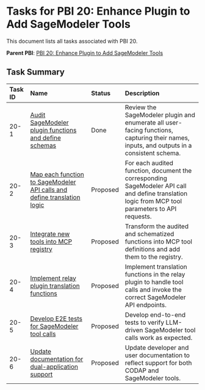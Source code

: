 # Tasks for PBI 20: Enhance Plugin to Add SageModeler Tools

This document lists all tasks associated with PBI 20.

**Parent PBI**: [PBI 20: Enhance Plugin to Add SageModeler Tools](./prd.md)

## Task Summary

| Task ID | Name | Status | Description |
| :------ | :--- | :----- | :---------- |
| 20-1 | [Audit SageModeler plugin functions and define schemas](./20-1.md) | Done | Review the SageModeler plugin and enumerate all user-facing functions, capturing their names, inputs, and outputs in a consistent schema. |
| 20-2 | [Map each function to SageModeler API calls and define translation logic](./20-2.md) | Proposed | For each audited function, document the corresponding SageModeler API call and define translation logic from MCP tool parameters to API requests. |
| 20-3 | [Integrate new tools into MCP registry](./20-3.md) | Proposed | Transform the audited and schematized functions into MCP tool definitions and add them to the registry. |
| 20-4 | [Implement relay plugin translation functions](./20-4.md) | Proposed | Implement translation functions in the relay plugin to handle tool calls and invoke the correct SageModeler API endpoints. |
| 20-5 | [Develop E2E tests for SageModeler tool calls](./20-5.md) | Proposed | Develop end-to-end tests to verify LLM-driven SageModeler tool calls work as expected. |
| 20-6 | [Update documentation for dual-application support](./20-6.md) | Proposed | Update developer and user documentation to reflect support for both CODAP and SageModeler tools. | 